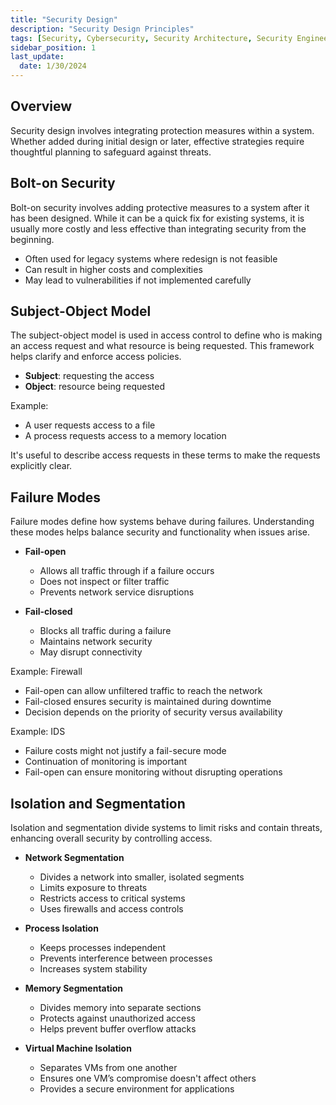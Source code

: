 ```yaml
---
title: "Security Design"
description: "Security Design Principles"
tags: [Security, Cybersecurity, Security Architecture, Security Engineering]
sidebar_position: 1
last_update:
  date: 1/30/2024
---
```




## Overview

Security design involves integrating protection measures within a system. Whether added during initial design or later, effective strategies require thoughtful planning to safeguard against threats.


## Bolt-on Security

Bolt-on security involves adding protective measures to a system after it has been designed. While it can be a quick fix for existing systems, it is usually more costly and less effective than integrating security from the beginning.

- Often used for legacy systems where redesign is not feasible
- Can result in higher costs and complexities
- May lead to vulnerabilities if not implemented carefully

## Subject-Object Model

The subject-object model is used in access control to define who is making an access request and what resource is being requested. This framework helps clarify and enforce access policies.

- **Subject**: requesting the access
- **Object**: resource being requested

Example:

- A user requests access to a file
- A process requests access to a memory location

It's useful to describe access requests in these terms to make the requests explicitly clear.

## Failure Modes

Failure modes define how systems behave during failures. Understanding these modes helps balance security and functionality when issues arise.

- **Fail-open**
  - Allows all traffic through if a failure occurs
  - Does not inspect or filter traffic
  - Prevents network service disruptions

- **Fail-closed**
  - Blocks all traffic during a failure
  - Maintains network security
  - May disrupt connectivity

Example: Firewall

- Fail-open can allow unfiltered traffic to reach the network
- Fail-closed ensures security is maintained during downtime
- Decision depends on the priority of security versus availability

Example: IDS

- Failure costs might not justify a fail-secure mode
- Continuation of monitoring is important
- Fail-open can ensure monitoring without disrupting operations

## Isolation and Segmentation

Isolation and segmentation divide systems to limit risks and contain threats, enhancing overall security by controlling access.

- **Network Segmentation**
  - Divides a network into smaller, isolated segments
  - Limits exposure to threats
  - Restricts access to critical systems
  - Uses firewalls and access controls

- **Process Isolation**
  - Keeps processes independent
  - Prevents interference between processes
  - Increases system stability

- **Memory Segmentation**
  - Divides memory into separate sections
  - Protects against unauthorized access
  - Helps prevent buffer overflow attacks

- **Virtual Machine Isolation**
  - Separates VMs from one another
  - Ensures one VM’s compromise doesn't affect others
  - Provides a secure environment for applications
